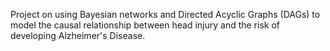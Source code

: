 Project on using Bayesian networks and Directed Acyclic Graphs (DAGs) to model the causal relationship between head injury and the risk of developing Alzheimer's Disease.
